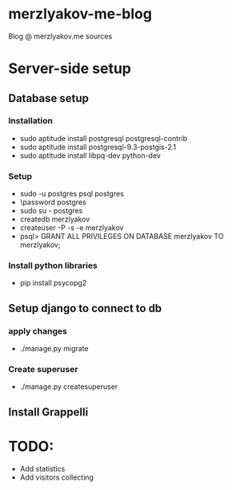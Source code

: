 # merzlyakov-me-blog
Blog @ merzlyakov.me sources

# Server-side setup
## Database setup
### Installation
* sudo aptitude install postgresql postgresql-contrib
* sudo aptitude install postgresql-9.3-postgis-2.1
* sudo aptitude install libpq-dev python-dev
### Setup
* sudo -u postgres psql postgres
* \password postgres
* sudo su - postgres
* createdb merzlyakov
* createuser -P -s -e merzlyakov
* psql> GRANT ALL PRIVILEGES ON DATABASE merzlyakov TO merzlyakov;
### Install python libraries
* pip install psycopg2
## Setup django to connect to db
### apply changes
* ./manage.py migrate
### Create superuser
* ./manage.py createsuperuser

## Install Grappelli


# TODO:
* Add statistics
* Add visitors collecting
